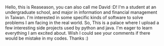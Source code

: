 Hello, this is Reaseason, you can also call me David :D!
I'm a student at an undergraduate school, and major in information and financial management in Taiwan.
I'm interested in some specific kinds of software to solve problems I am facing in the real world.
So, This is a palace where I upload a few interesting side projects used by python and java.
I'm eager to learn everything I am excited about.
Wish I could see your comments if there would be mistake in my codes.
Thanks :)

<!---
Redseason1/Redseason1 is a ✨ special ✨ repository because its `README.md` (this file) appears on your GitHub profile.
You can click the Preview link to take a look at your changes.
--->

